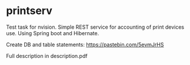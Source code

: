 # printserv
Test task for nvision. Simple REST service for accounting of print devices use. Using Spring boot and Hibernate.


Create DB and table statements:
https://pastebin.com/5evmJrHS

Full description in description.pdf
